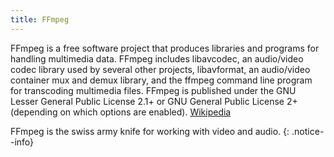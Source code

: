 ```yaml
---
title: FFmpeg
---
```


FFmpeg is a free software project that produces libraries and programs for handling multimedia data. FFmpeg includes libavcodec, an audio/video
codec library used by several other projects, libavformat, an audio/video container mux and demux library, and the ffmpeg command line program
for transcoding multimedia files. FFmpeg is published under the GNU Lesser General Public License 2.1+ or GNU General Public License 2+
(depending on which options are enabled). <a href="https://en.wikipedia.org/wiki/FFmpeg" target="_blank">Wikipedia</a>  

FFmpeg is the swiss army knife for working with video and audio.
{: .notice--info}
